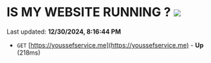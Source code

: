 # IS MY WEBSITE RUNNING ? [![](https://img.shields.io/static/v1?label=Sponsor&message=%E2%9D%A4&logo=GitHub&color=%23fe8e86)](https://github.com/sponsors/Youssef-Lehmam)

Last updated: **12/30/2024, 8:16:44 PM**

- `GET` [https://youssefservice.me](https://youssefservice.me) - **Up** (218ms)
